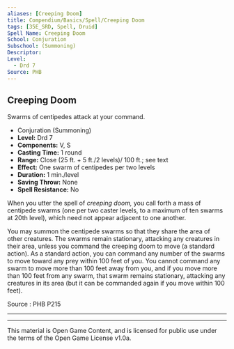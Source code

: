 ```yaml
---
aliases: [Creeping Doom]
title: Compendium/Basics/Spell/Creeping Doom
tags: [35E_SRD, Spell, Druid]
Spell Name: Creeping Doom
School: Conjuration
Subschool: (Summoning)
Descriptor: 
Level:
  - Drd 7
Source: PHB
---
```



## Creeping Doom

Swarms of centipedes attack at your command.

*   Conjuration (Summoning)
*   **Level:** Drd 7
*   **Components:** V, S
*   **Casting Time:** 1 round
*   **Range:** Close (25 ft. + 5 ft./2 levels)/ 100 ft.; see text
*   **Effect:** One swarm of centipedes per two levels
*   **Duration:** 1 min./level
*   **Saving Throw:** None
*   **Spell Resistance:** No

<p>When you utter the spell of <i>creeping doom,</i> you call forth a mass of centipede swarms (one per two caster levels, to a maximum of ten swarms at 20th level), which need not appear adjacent to one another.</p><p>You may summon the centipede swarms so that they share the area of other creatures. The swarms remain stationary, attacking any creatures in their area, unless you command the creeping doom to move (a standard action). As a standard action, you can command any number of the swarms to move toward any prey within 100 feet of you. You cannot command any swarm to move more than 100 feet away from you, and if you move more than 100 feet from any swarm, that swarm remains stationary, attacking any creatures in its area (but it can be commanded again if you move within 100 feet).</p>

Source : PHB P215

---

---

This material is Open Game Content, and is licensed for public use under
the terms of the Open Game License v1.0a.
